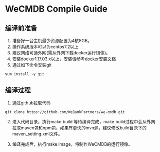 # WeCMDB Compile Guide

## 编译前准备
 1. 准备好一台主机最少资源配置为4核8GB。
 2. 操作系统版本可以为centos7.2以上
 3. 建议网络可通外网(需从外网下载docker运行镜像)。
 4. 安装docker1.17.03.x以上，安装请参考[docker安装文档](docker_install_guide.md)
 5. 通过如下命令安装git
 ```
 yum install -y git
 ``` 

## 编译过程
1. 通过github拉取代码
 ```
 git clone https://github.com/WeBankPartners/we-cmdb.git
 ```

2. 进入代码目录，执行make build 等待编译完成，make build过程中会从外网拉取maven包和npm包，如果有更快的mvn源，建议修改build目录下的maven_setting.xml文件。

3. 编译完成后，执行make image，将制作WeCMDB的运行镜像。
